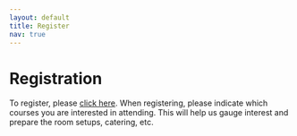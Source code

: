 ```yaml
---
layout: default
title: Register
nav: true
---
```


# Registration

To register, please
[click here](https://www.eventbrite.ca/e/westgrid-research-computing-summer-school-2018-umanitoba-tickets-43877322252). When
registering, please indicate which courses you are interested in attending. This will help us gauge
interest and prepare the room setups, catering, etc.
